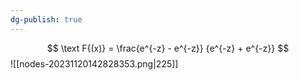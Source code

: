 ```yaml
---
dg-publish: true
---
```


$$
\text F{(x)} = \frac{e^{-z} - e^{-z}} {e^{-z} + e^{-z}}
$$
![[nodes-20231120142828353.png|225]]
